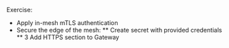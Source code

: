 
Exercise:
* Apply in-mesh mTLS authentication
* Secure the edge of the mesh:
** Create secret with provided credentials
** 3 Add HTTPS section to Gateway
